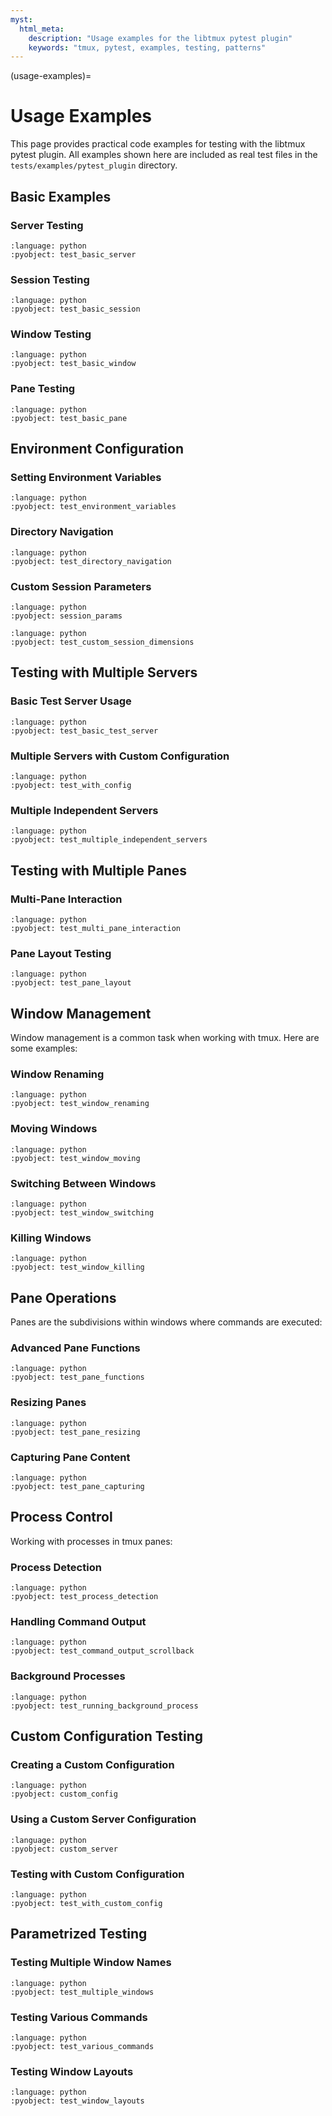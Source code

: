 ```yaml
---
myst:
  html_meta:
    description: "Usage examples for the libtmux pytest plugin"
    keywords: "tmux, pytest, examples, testing, patterns"
---
```


(usage-examples)=

# Usage Examples

This page provides practical code examples for testing with the libtmux pytest plugin. All examples shown here are included as real test files in the `tests/examples/pytest_plugin` directory.

## Basic Examples

### Server Testing

```{literalinclude} ../../tests/examples/pytest_plugin/test_basic_usage.py
:language: python
:pyobject: test_basic_server
```

### Session Testing

```{literalinclude} ../../tests/examples/pytest_plugin/test_basic_usage.py
:language: python
:pyobject: test_basic_session
```

### Window Testing

```{literalinclude} ../../tests/examples/pytest_plugin/test_basic_usage.py
:language: python
:pyobject: test_basic_window
```

### Pane Testing

```{literalinclude} ../../tests/examples/pytest_plugin/test_basic_usage.py
:language: python
:pyobject: test_basic_pane
```

## Environment Configuration

### Setting Environment Variables

```{literalinclude} ../../tests/examples/pytest_plugin/test_custom_environment.py
:language: python
:pyobject: test_environment_variables
```

### Directory Navigation

```{literalinclude} ../../tests/examples/pytest_plugin/test_custom_environment.py
:language: python
:pyobject: test_directory_navigation
```

### Custom Session Parameters

```{literalinclude} ../../tests/examples/pytest_plugin/test_session_params.py
:language: python
:pyobject: session_params
```

```{literalinclude} ../../tests/examples/pytest_plugin/test_session_params.py
:language: python
:pyobject: test_custom_session_dimensions
```

## Testing with Multiple Servers

### Basic Test Server Usage

```{literalinclude} ../../tests/examples/pytest_plugin/test_multiple_servers.py
:language: python
:pyobject: test_basic_test_server
```

### Multiple Servers with Custom Configuration

```{literalinclude} ../../tests/examples/pytest_plugin/test_multiple_servers.py
:language: python
:pyobject: test_with_config
```

### Multiple Independent Servers

```{literalinclude} ../../tests/examples/pytest_plugin/test_multiple_servers.py
:language: python
:pyobject: test_multiple_independent_servers
```

## Testing with Multiple Panes

### Multi-Pane Interaction

```{literalinclude} ../../tests/examples/pytest_plugin/test_multi_pane.py
:language: python
:pyobject: test_multi_pane_interaction
```

### Pane Layout Testing

```{literalinclude} ../../tests/examples/pytest_plugin/test_multi_pane.py
:language: python
:pyobject: test_pane_layout
```

## Window Management

Window management is a common task when working with tmux. Here are some examples:

### Window Renaming

```{literalinclude} ../../tests/examples/pytest_plugin/test_window_management.py
:language: python
:pyobject: test_window_renaming
```

### Moving Windows

```{literalinclude} ../../tests/examples/pytest_plugin/test_window_management.py
:language: python
:pyobject: test_window_moving
```

### Switching Between Windows

```{literalinclude} ../../tests/examples/pytest_plugin/test_window_management.py
:language: python
:pyobject: test_window_switching
```

### Killing Windows

```{literalinclude} ../../tests/examples/pytest_plugin/test_window_management.py
:language: python
:pyobject: test_window_killing
```

## Pane Operations

Panes are the subdivisions within windows where commands are executed:

### Advanced Pane Functions

```{literalinclude} ../../tests/examples/pytest_plugin/test_pane_operations.py
:language: python
:pyobject: test_pane_functions
```

### Resizing Panes

```{literalinclude} ../../tests/examples/pytest_plugin/test_pane_operations.py
:language: python
:pyobject: test_pane_resizing
```

### Capturing Pane Content

```{literalinclude} ../../tests/examples/pytest_plugin/test_pane_operations.py
:language: python
:pyobject: test_pane_capturing
```

## Process Control

Working with processes in tmux panes:

### Process Detection

```{literalinclude} ../../tests/examples/pytest_plugin/test_process_control.py
:language: python
:pyobject: test_process_detection
```

### Handling Command Output

```{literalinclude} ../../tests/examples/pytest_plugin/test_process_control.py
:language: python
:pyobject: test_command_output_scrollback
```

### Background Processes

```{literalinclude} ../../tests/examples/pytest_plugin/test_process_control.py
:language: python
:pyobject: test_running_background_process
```

## Custom Configuration Testing

### Creating a Custom Configuration

```{literalinclude} ../../tests/examples/pytest_plugin/test_custom_config.py
:language: python
:pyobject: custom_config
```

### Using a Custom Server Configuration

```{literalinclude} ../../tests/examples/pytest_plugin/test_custom_config.py
:language: python
:pyobject: custom_server
```

### Testing with Custom Configuration

```{literalinclude} ../../tests/examples/pytest_plugin/test_custom_config.py
:language: python
:pyobject: test_with_custom_config
```

## Parametrized Testing

### Testing Multiple Window Names

```{literalinclude} ../../tests/examples/pytest_plugin/test_parametrized.py
:language: python
:pyobject: test_multiple_windows
```

### Testing Various Commands

```{literalinclude} ../../tests/examples/pytest_plugin/test_parametrized.py
:language: python
:pyobject: test_various_commands
```

### Testing Window Layouts

```{literalinclude} ../../tests/examples/pytest_plugin/test_parametrized.py
:language: python
:pyobject: test_window_layouts
```
